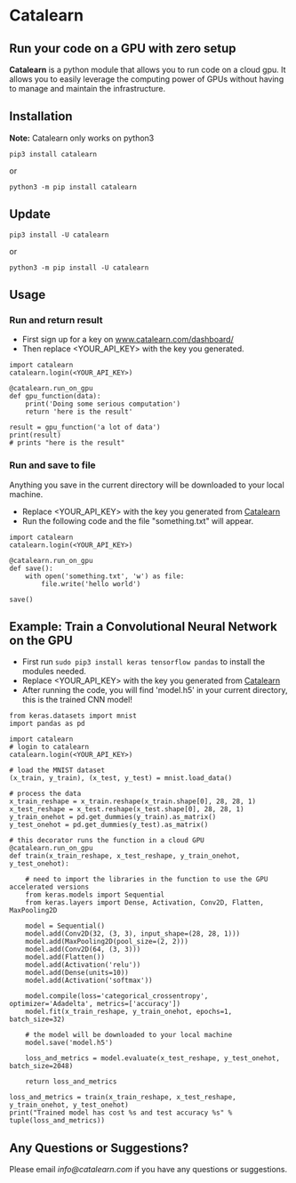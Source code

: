 # Catalearn

## Run your code on a GPU with zero setup

__Catalearn__ is a python module that allows you to run code on a cloud gpu. It allows you to easily leverage the computing power of GPUs without having to manage and maintain the infrastructure. 

## Installation

__Note:__ Catalearn only works on python3

`pip3 install catalearn`

or

`python3 -m pip install catalearn`

## Update
`pip3 install -U catalearn`

or

`python3 -m pip install -U catalearn`

## Usage

### Run and return result
 - First sign up for a key on www.catalearn.com/dashboard/
 - Then replace <YOUR_API_KEY> with the key you generated.
```
import catalearn
catalearn.login(<YOUR_API_KEY>)

@catalearn.run_on_gpu
def gpu_function(data):
    print('Doing some serious computation')
    return 'here is the result'

result = gpu_function('a lot of data')
print(result)
# prints "here is the result"
```

### Run and save to file
Anything you save in the current directory will be downloaded to your local machine.
 - Replace <YOUR_API_KEY> with the key you generated from [Catalearn](http://www.catalearn.com/dashboard/ "Title")
 - Run the following code and the file "something.txt" will appear.
```
import catalearn
catalearn.login(<YOUR_API_KEY>)

@catalearn.run_on_gpu
def save():
    with open('something.txt', 'w') as file:
        file.write('hello world')

save()
```

## Example: Train a Convolutional Neural Network on the GPU 
 - First run `sudo pip3 install keras tensorflow pandas` to install the modules needed.
 - Replace <YOUR_API_KEY> with the key you generated from [Catalearn](http://www.catalearn.com/dashboard/ "Title")
 - After running the code, you will find 'model.h5' in your current directory, this is the trained CNN model!
```
from keras.datasets import mnist
import pandas as pd

import catalearn
# login to catalearn
catalearn.login(<YOUR_API_KEY>)

# load the MNIST dataset
(x_train, y_train), (x_test, y_test) = mnist.load_data()

# process the data
x_train_reshape = x_train.reshape(x_train.shape[0], 28, 28, 1)
x_test_reshape = x_test.reshape(x_test.shape[0], 28, 28, 1)
y_train_onehot = pd.get_dummies(y_train).as_matrix()
y_test_onehot = pd.get_dummies(y_test).as_matrix()

# this decorator runs the function in a cloud GPU
@catalearn.run_on_gpu
def train(x_train_reshape, x_test_reshape, y_train_onehot, y_test_onehot):

    # need to import the libraries in the function to use the GPU accelerated versions
    from keras.models import Sequential
    from keras.layers import Dense, Activation, Conv2D, Flatten, MaxPooling2D

    model = Sequential()
    model.add(Conv2D(32, (3, 3), input_shape=(28, 28, 1)))
    model.add(MaxPooling2D(pool_size=(2, 2)))
    model.add(Conv2D(64, (3, 3)))
    model.add(Flatten())
    model.add(Activation('relu'))
    model.add(Dense(units=10))
    model.add(Activation('softmax'))

    model.compile(loss='categorical_crossentropy', optimizer='Adadelta', metrics=['accuracy'])
    model.fit(x_train_reshape, y_train_onehot, epochs=1, batch_size=32)

    # the model will be downloaded to your local machine
    model.save('model.h5')

    loss_and_metrics = model.evaluate(x_test_reshape, y_test_onehot, batch_size=2048)

    return loss_and_metrics

loss_and_metrics = train(x_train_reshape, x_test_reshape, y_train_onehot, y_test_onehot)
print("Trained model has cost %s and test accuracy %s" % tuple(loss_and_metrics))
```

## Any Questions or Suggestions?
Please email _info@catalearn.com_ if you have any questions or suggestions.

